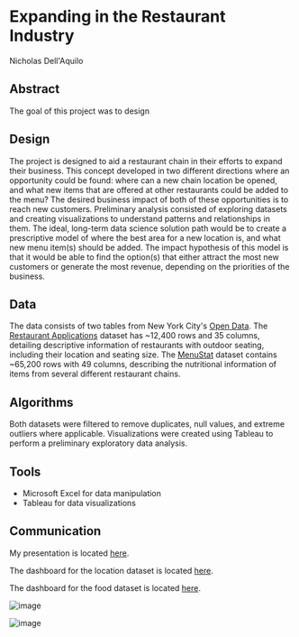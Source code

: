 # Expanding in the Restaurant Industry
Nicholas Dell'Aquilo

## Abstract
The goal of this project was to design 

## Design
The project is designed to aid a restaurant chain in their efforts to expand their business. This concept developed in two different directions where an opportunity could be found: where can a new chain location be opened, and what new items that are offered at other restaurants could be added to the menu? The desired business impact of both of these opportunities is to reach new customers. Preliminary analysis consisted of exploring datasets and creating visualizations to understand patterns and relationships in them. The ideal, long-term data science solution path would be to create a prescriptive model of where the best area for a new location is, and what new menu item(s) should be added. The impact hypothesis of this model is that it would be able to find the option(s) that either attract the most new customers or generate the most revenue, depending on the priorities of the business.

## Data
The data consists of two tables from New York City's [Open Data](https://opendata.cityofnewyork.us/). The [Restaurant Applications](https://data.cityofnewyork.us/Transportation/Open-Restaurant-Applications/pitm-atqc) dataset has ~12,400 rows and 35 columns, detailing descriptive information of restaurants with outdoor seating, including their location and seating size. The [MenuStat](https://data.cityofnewyork.us/Health/DOHMH-MenuStat/qgc5-ecnb) dataset contains ~65,200 rows with 49 columns, describing the nutritional information of items from several different restaurant chains.

## Algorithms
Both datasets were filtered to remove duplicates, null values, and extreme outliers where applicable. Visualizations were created using Tableau to perform a preliminary exploratory data analysis.

## Tools

* Microsoft Excel for data manipulation
* Tableau for data visualizations

## Communication
My presentation is located [here]().

The dashboard for the location dataset is located [here](https://public.tableau.com/app/profile/nicholas.dell.aquilo/viz/MetisBusinessProject-Locations/Dashboard1).

The dashboard for the food dataset is located [here](https://public.tableau.com/app/profile/nicholas.dell.aquilo/viz/MetisBusinessProject-NutritionInfo/Dashboard1).

![image](https://user-images.githubusercontent.com/22899761/119960745-4b46af80-bf73-11eb-806b-569147b7204f.png)


![image](https://user-images.githubusercontent.com/22899761/119958341-f5710800-bf70-11eb-98c5-bc4d69e50888.png)
